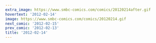 ```yaml
---
extra_image: https://www.smbc-comics.com/comics/20120214after.gif
hovertext: '2012-02-14'
image: https://www.smbc-comics.com/comics/20120214.gif
next_comic: '2012-02-15'
prev_comic: '2012-02-13'
title: '2012-02-14'
---
```


